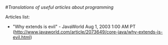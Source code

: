 #_Translations of useful articles about programming_
 
 Articles list:
 
 * "Why extends is evil" - JavaWorld Aug 1, 2003 1:00 AM PT (http://www.javaworld.com/article/2073649/core-java/why-extends-is-evil.html)